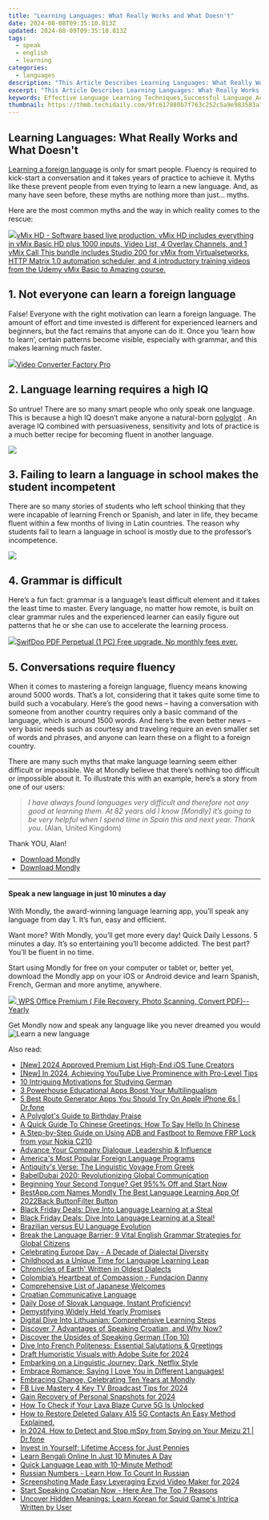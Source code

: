 ```yaml
---
title: "Learning Languages: What Really Works and What Doesn't"
date: 2024-08-08T09:35:10.813Z
updated: 2024-08-09T09:35:10.813Z
tags:
  - speak
  - english
  - learning
categories:
  - languages
description: "This Article Describes Learning Languages: What Really Works and What Doesn't"
excerpt: "This Article Describes Learning Languages: What Really Works and What Doesn't"
keywords: Effective Language Learning Techniques,Successful Language Acquisition Methods,Language Learning Best Practices,What Works in Language Education,Misconceptions About Learning Languages,Innovative Language Learning Strategies,Language Education Failures & Successes
thumbnail: https://thmb.techidaily.com/9fc617880b7f763c252c5a9e983583a15e0501d81b43be135b81d00ad4f84b19.png
---
```


## Learning Languages: What Really Works and What Doesn't

[Learning a foreign language](https://adjt.mondly.com/5ixfg4k?campaign=blog-post-id-72&fallback=https%3A%2F%2Fapp.mondly.com%3Futm%5Fmedium%3Dblog%5Fblog-post-id-72%26utm%5Fsource%3Dblog-post-id-72&redirect%5Fmacos=https%3A%2F%2Fapp.mondly.com%3Futm%5Fmedium%3Dblog%5Fblog-post-id-72%26utm%5Fsource%3Dblog-post-id-72&redirect%5Fandroid=https%3A%2F%2Fplay.google.com%2Fstore%2Fapps%2Fdetails%3Fid%3Dcom.atistudios.mondly.languages%3Futm%5Fmedium%3Dblog%5Fblog-post-id-72%26utm%5Fsource%3Dblog-post-id-72&redirect%5Fios=https%3A%2F%2Fapps.apple.com%2Fapp%2Fapple-store%2Fid987873536%3Fpt%3D78954800%26ct%3Dblog-post-id-72%26mt%3D8) is only for smart people. Fluency is required to kick-start a conversation and it takes years of practice to achieve it. Myths like these prevent people from even trying to learn a new language. And, as many have seen before, these myths are nothing more than just… myths.

 Here are the most common myths and the way in which reality comes to the rescue:

<!-- affiliate ads begin -->
<a href="https://secure.2checkout.com/order/checkout.php?PRODS=4718730&QTY=1&AFFILIATE=108875&CART=1"> <img src="https://secure.avangate.com/images/merchant/ce9a6fb2becc2d235e62b125e9260102/products/copy_vMixCallScreenshot1-large.jpg" border="0">vMix HD - Software based live production. vMix HD includes everything in vMix Basic HD plus 1000 inputs, Video List, 4 Overlay Channels, and 1 vMix Call 
This bundle includes Studio 200 for vMix from Virtualsetworks, HTTP Matrix 1.0 automation scheduler, and 4 introductory training videos from the Udemy vMix Basic to Amazing course. </a>
<!-- affiliate ads end -->
## 1\. Not everyone can learn a foreign language

 False! Everyone with the right motivation can learn a foreign language. The amount of effort and time invested is different for experienced learners and beginners, but the fact remains that anyone can do it. Once you ‘learn how to learn’, certain patterns become visible, especially with grammar, and this makes learning much faster.

<!-- affiliate ads begin -->
<a href="https://secure.2checkout.com/order/checkout.php?PRODS=4537547&QTY=1&AFFILIATE=108875&CART=1"><img src="https://secure.avangate.com/images/merchant/4b0a0290ad7df100b77e86839989a75e/products/vcfpro.png" border="0">Video Converter Factory Pro</a>
<!-- affiliate ads end -->
## 2\. Language learning requires a high IQ

 So untrue! There are so many smart people who only speak one language. This is because a high IQ doesn’t make anyone a natural-born [polyglot](https://shop.mondly.com/affiliate.php?ACCOUNT=ATISTUDI&AFFILIATE=108875&PATH=https://www.mondly.com?AFFILIATE=108875) . An average IQ combined with persuasiveness, sensitivity and lots of practice is a much better recipe for becoming fluent in another language.

<!-- affiliate ads begin -->
<a href="https://shop.systoolsgroup.com/affiliate.php?ACCOUNT=SYSTOOBY&AFFILIATE=108875&PATH=https%3A%2F%2Fwww.systoolsgroup.com%3FAFFILIATE%3D108875%26RESOURCE%3D%2BSysTools%2BOutlook%2BRecovery"><img src="https://www.systoolsgroup.com/box/outlook-recovery.png" border="0"></a>
<!-- affiliate ads end -->
## 3\. Failing to learn a language in school makes the student incompetent

 There are so many stories of students who left school thinking that they were incapable of learning French or Spanish, and later in life, they became fluent within a few months of living in Latin countries. The reason why students fail to learn a language in school is mostly due to the professor’s incompetence.

<!-- affiliate ads begin -->
<a href="https://secure.2checkout.com/order/checkout.php?PRODS=33729450&QTY=1&AFFILIATE=108875&CART=1"><img src="https://secure.avangate.com/images/merchant/7f687767ccf20fcea1c9dc4a5adc2326/Digisigner_banner_728_x_90_color_version.png" border="0"></a>
<!-- affiliate ads end -->
## 4\. Grammar is difficult

 Here’s a fun fact: grammar is a language’s least difficult element and it takes the least time to master. Every language, no matter how remote, is built on clear grammar rules and the experienced learner can easily figure out patterns that he or she can use to accelerate the learning process.

<!-- affiliate ads begin -->
<a href="https://purchase.swifdoo.com/order/checkout.php?PRODS=40002162&QTY=1&AFFILIATE=108875&CART=1"><img src="https://secure.avangate.com/images/merchant/8b932759a5a04ddb34bf79e3f9072e4b/products/1_Product%20box%20white-1024x1024.png" border="0">SwifDoo PDF Perpetual (1 PC) Free upgrade. No monthly fees ever. 
</a>
<!-- affiliate ads end -->
## 5\. Conversations require fluency

 When it comes to mastering a foreign language, fluency means knowing around 5000 words. That’s a lot, considering that it takes quite some time to build such a vocabulary. Here’s the good news – having a conversation with someone from another country requires only a basic command of the language, which is around 1500 words. And here’s the even better news – very basic needs such as courtesy and traveling require an even smaller set of words and phrases, and anyone can learn these on a flight to a foreign country.

 There are many such myths that make language learning seem either difficult or impossible. We at Mondly believe that there’s nothing too difficult or impossible about it. To illustrate this with an example, here’s a story from one of our users:

> _I have always found languages very difficult and therefore not any good at learning them. At 82 years old I know \[Mondly\] it’s going to be very helpful when I spend time in Spain this and next year. Thank you._ (Alan, United Kingdom)

Thank YOU, Alan!

* [Download Mondly](https://www.facebook.com/sharer/sharer.php?u=https%3A%2F%2Fwww.mondly.com%2Fblog%2F5-myths-language-learning%2F&t=5+Myths+About+Language+Learning "Share on Facebook")
* [Download Mondly](https://shop.mondly.com/affiliate.php?ACCOUNT=ATISTUDI&AFFILIATE=108875&PATH=https://www.mondly.com?AFFILIATE=108875)

---

#### Speak a new language in just 10 minutes a day

 With Mondly, the award-winning language learning app, you’ll speak any language from day 1\. It’s fun, easy and efficient.

 Want more? With Mondly, you’ll get more every day! Quick Daily Lessons. 5 minutes a day. It’s so entertaining you’ll become addicted. The best part? You’ll be fluent in no time.

 Start using Mondly for free on your computer or tablet or, better yet, download the Mondly app on your iOS or Android device and learn Spanish, French, German and more anytime, anywhere.

<!-- affiliate ads begin -->
<a href="https://secure.2checkout.com/order/checkout.php?PRODS=38729081&QTY=1&AFFILIATE=108875&CART=1"><img src="https://website-prod.cache.wpscdn.com/img/wps-writer-free-word-processor-1x.3d9c80d.png" border="0">
WPS Office Premium ( File Recovery, Photo Scanning, Convert PDF)--Yearly</a>
<!-- affiliate ads end -->
Get Mondly now and speak any language like you never dreamed you would ![Learn a new language](https://adjt.mondly.com/5ixfg4k?campaign=blog-post-id-72&fallback=https%3A%2F%2Fapp.mondly.com%3Futm%5Fmedium%3Dblog%5Fblog-post-id-72%26utm%5Fsource%3Dblog-post-id-72&redirect%5Fmacos=https%3A%2F%2Fapp.mondly.com%3Futm%5Fmedium%3Dblog%5Fblog-post-id-72%26utm%5Fsource%3Dblog-post-id-72&redirect%5Fandroid=https%3A%2F%2Fplay.google.com%2Fstore%2Fapps%2Fdetails%3Fid%3Dcom.atistudios.mondly.languages%3Futm%5Fmedium%3Dblog%5Fblog-post-id-72%26utm%5Fsource%3Dblog-post-id-72&redirect%5Fios=https%3A%2F%2Fapps.apple.com%2Fapp%2Fapple-store%2Fid987873536%3Fpt%3D78954800%26ct%3Dblog-post-id-72%26mt%3D8 "Learn a new language")

<ins class="adsbygoogle"
     style="display:block"
     data-ad-format="autorelaxed"
     data-ad-client="ca-pub-7571918770474297"
     data-ad-slot="1223367746"></ins>



<ins class="adsbygoogle"
     style="display:block"
     data-ad-client="ca-pub-7571918770474297"
     data-ad-slot="8358498916"
     data-ad-format="auto"
     data-full-width-responsive="true"></ins>

<span class="atpl-alsoreadstyle">Also read:</span>
<div><ul>
<li><a href="https://fox-cloud.techidaily.com/new-2024-approved-premium-list-high-end-ios-tune-creators/"><u>[New] 2024 Approved  Premium List  High-End iOS Tune Creators</u></a></li>
<li><a href="https://facebook-video-share.techidaily.com/new-in-2024-achieving-youtube-live-prominence-with-pro-level-tips/"><u>[New] In 2024, Achieving YouTube Live Prominence with Pro-Level Tips</u></a></li>
<li><a href="https://mondly-stories.techidaily.com/10-intriguing-motivations-for-studying-german/"><u>10 Intriguing Motivations for Studying German</u></a></li>
<li><a href="https://mondly-stories.techidaily.com/3-powerhouse-educational-apps-boost-your-multilingualism/"><u>3 Powerhouse Educational Apps Boost Your Multilingualism</u></a></li>
<li><a href="https://location-fake.techidaily.com/5-best-route-generator-apps-you-should-try-on-apple-iphone-6s-drfone-by-drfone-virtual-ios/"><u>5 Best Route Generator Apps You Should Try On Apple iPhone 6s | Dr.fone</u></a></li>
<li><a href="https://mondly-stories.techidaily.com/a-polyglots-guide-to-birthday-praise/"><u>A Polyglot's Guide to Birthday Praise</u></a></li>
<li><a href="https://mondly-stories.techidaily.com/a-quick-guide-to-chinese-greetings-how-to-say-hello-in-chinese/"><u>A Quick Guide To Chinese Greetings: How To Say Hello In Chinese</u></a></li>
<li><a href="https://android-frp.techidaily.com/a-step-by-step-guide-on-using-adb-and-fastboot-to-remove-frp-lock-from-your-nokia-c210-by-drfone-android/"><u>A Step-by-Step Guide on Using ADB and Fastboot to Remove FRP Lock from your Nokia C210</u></a></li>
<li><a href="https://mondly-stories.techidaily.com/advance-your-company-dialogue-leadership-and-influence/"><u>Advance Your Company Dialogue, Leadership & Influence</u></a></li>
<li><a href="https://mondly-stories.techidaily.com/americas-most-popular-foreign-language-programs/"><u>America's Most Popular Foreign Language Programs</u></a></li>
<li><a href="https://mondly-stories.techidaily.com/antiquitys-verse-the-linguistic-voyage-from-greek/"><u>Antiquity's Verse: The Linguistic Voyage From Greek</u></a></li>
<li><a href="https://mondly-stories.techidaily.com/babeldubai-2020-revolutionizing-global-communication/"><u>BabelDubai 2020: Revolutionizing Global Communication</u></a></li>
<li><a href="https://mondly-stories.techidaily.com/beginning-your-second-tongue-get-95-off-and-start-now/"><u>Beginning Your Second Tongue? Get 95%% Off and Start Now</u></a></li>
<li><a href="https://mondly-stories.techidaily.com/bestappcom-names-mondly-the-best-language-learning-app-of-2022back-buttonfilter-button/"><u>BestApp.com Names Mondly The Best Language Learning App Of 2022Back ButtonFilter Button</u></a></li>
<li><a href="https://mondly-stories.techidaily.com/1719581348580-black-friday-deals-dive-into-language-learning-at-a-steal/"><u>Black Friday Deals: Dive Into Language Learning at a Steal</u></a></li>
<li><a href="https://mondly-stories.techidaily.com/black-friday-deals-dive-into-language-learning-at-a-steal/"><u>Black Friday Deals: Dive Into Language Learning at a Steal!</u></a></li>
<li><a href="https://mondly-stories.techidaily.com/brazilian-versus-eu-language-evolution/"><u>Brazilian versus EU Language Evolution</u></a></li>
<li><a href="https://mondly-stories.techidaily.com/break-the-language-barrier-9-vital-english-grammar-strategies-for-global-citizens/"><u>Break the Language Barrier: 9 Vital English Grammar Strategies for Global Citizens</u></a></li>
<li><a href="https://mondly-stories.techidaily.com/celebrating-europe-day-a-decade-of-dialectal-diversity/"><u>Celebrating Europe Day - A Decade of Dialectal Diversity</u></a></li>
<li><a href="https://mondly-stories.techidaily.com/childhood-as-a-unique-time-for-language-learning-leap/"><u>Childhood as a Unique Time for Language Learning Leap</u></a></li>
<li><a href="https://mondly-stories.techidaily.com/chronicles-of-earth-written-in-oldest-dialects/"><u>Chronicles of Earth' Written in Oldest Dialects</u></a></li>
<li><a href="https://mondly-stories.techidaily.com/colombias-heartbeat-of-compassion-fundacion-danny/"><u>Colombia’s Heartbeat of Compassion - Fundacion Danny</u></a></li>
<li><a href="https://mondly-stories.techidaily.com/comprehensive-list-of-japanese-welcomes/"><u>Comprehensive List of Japanese Welcomes</u></a></li>
<li><a href="https://mondly-stories.techidaily.com/croatian-communicative-language/"><u>Croatian Communicative Language</u></a></li>
<li><a href="https://mondly-stories.techidaily.com/daily-dose-of-slovak-language-instant-proficiency/"><u>Daily Dose of Slovak Language, Instant Proficiency!</u></a></li>
<li><a href="https://mondly-stories.techidaily.com/demystifying-widely-held-yearly-promises/"><u>Demystifying Widely Held Yearly Promises</u></a></li>
<li><a href="https://mondly-stories.techidaily.com/digital-dive-into-lithuanian-comprehensive-learning-steps/"><u>Digital Dive Into Lithuanian: Comprehensive Learning Steps</u></a></li>
<li><a href="https://mondly-stories.techidaily.com/discover-7-advantages-of-speaking-croatian-and-why-now/"><u>Discover 7 Advantages of Speaking Croatian, and Why Now?</u></a></li>
<li><a href="https://mondly-stories.techidaily.com/discover-the-upsides-of-speaking-german-top-10/"><u>Discover the Upsides of Speaking German (Top 10)</u></a></li>
<li><a href="https://mondly-stories.techidaily.com/dive-into-french-politeness-essential-salutations-and-greetings/"><u>Dive Into French Politeness: Essential Salutations & Greetings</u></a></li>
<li><a href="https://fox-glue.techidaily.com/draft-humoristic-visuals-with-adobe-suite-for-2024/"><u>Draft Humoristic Visuals with Adobe Suite for 2024</u></a></li>
<li><a href="https://mondly-stories.techidaily.com/embarking-on-a-linguistic-journey-dark-netflix-style/"><u>Embarking on a Linguistic Journey: Dark, Netflix Style</u></a></li>
<li><a href="https://mondly-stories.techidaily.com/1719581526060-embrace-romance-saying-i-love-you-in-different-languages/"><u>Embrace Romance: Saying I Love You in Different Languages!</u></a></li>
<li><a href="https://mondly-stories.techidaily.com/embracing-change-celebrating-ten-years-at-mondly/"><u>Embracing Change, Celebrating Ten Years at Mondly</u></a></li>
<li><a href="https://facebook-video-content.techidaily.com/fb-live-mastery-4-key-tv-broadcast-tips-for-2024/"><u>FB Live Mastery  4 Key TV Broadcast Tips for 2024</u></a></li>
<li><a href="https://snapchat-videos.techidaily.com/gain-recovery-of-personal-snapshots-for-2024/"><u>Gain Recovery of Personal Snapshots for 2024</u></a></li>
<li><a href="https://sim-unlock.techidaily.com/how-to-check-if-your-lava-blaze-curve-5g-is-unlocked-by-drfone-android/"><u>How To Check if Your Lava Blaze Curve 5G Is Unlocked</u></a></li>
<li><a href="https://blog-min.techidaily.com/how-to-restore-deleted-galaxy-a15-5g-contacts-an-easy-method-explained-by-fonelab-android-recover-contacts/"><u>How to Restore Deleted Galaxy A15 5G Contacts  An Easy Method Explained.</u></a></li>
<li><a href="https://location-social.techidaily.com/in-2024-how-to-detect-and-stop-mspy-from-spying-on-your-meizu-21-drfone-by-drfone-virtual-android/"><u>In 2024, How to Detect and Stop mSpy from Spying on Your Meizu 21 | Dr.fone</u></a></li>
<li><a href="https://mondly-stories.techidaily.com/1719581435720-invest-in-yourself-lifetime-access-for-just-pennies/"><u>Invest in Yourself: Lifetime Access for Just Pennies</u></a></li>
<li><a href="https://mondly-stories.techidaily.com/1719580883532-learn-bengali-online-in-just-10-minutes-a-day/"><u>Learn Bengali Online In Just 10 Minutes A Day</u></a></li>
<li><a href="https://mondly-stories.techidaily.com/1719578327765-quick-language-leap-with-10-minute-method/"><u>Quick Language Leap with 10-Minute Method!</u></a></li>
<li><a href="https://mondly-stories.techidaily.com/1719578517758-russian-numbers-learn-how-to-count-in-russian/"><u>Russian Numbers - Learn How To Count In Russian</u></a></li>
<li><a href="https://visual-screen-recording.techidaily.com/screenshoting-made-easy-leveraging-ezvid-video-maker-for-2024/"><u>Screenshoting Made Easy  Leveraging Ezvid Video Maker for 2024</u></a></li>
<li><a href="https://mondly-stories.techidaily.com/1719581564510-start-speaking-croatian-now-here-are-the-top-7-reasons/"><u>Start Speaking Croatian Now - Here Are The Top 7 Reasons</u></a></li>
<li><a href="https://mondly-stories.techidaily.com/1719574815244-uncover-hidden-meanings-learn-korean-for-squid-games-intrica-written-by-user/"><u>Uncover Hidden Meanings: Learn Korean for Squid Game's Intrica Written by User</u></a></li>
</ul></div>
